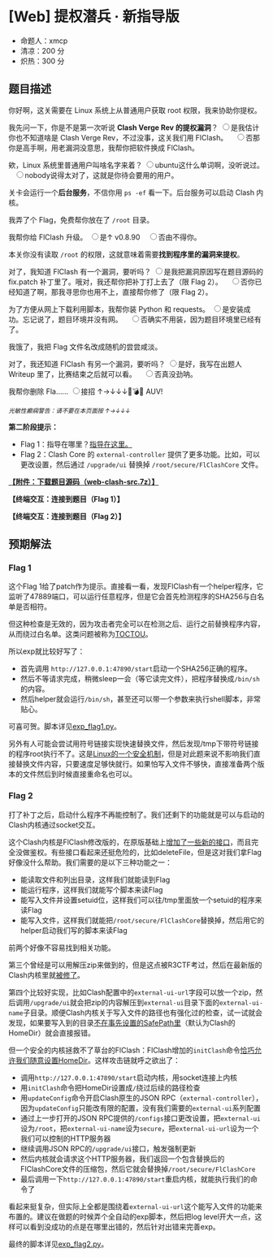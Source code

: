# [Web] 提权潜兵 · 新指导版

- 命题人：xmcp
- 清凉：200 分
- 炽热：300 分

## 题目描述

<div class="cow-container">
<p>你好啊，这关需要在 Linux 系统上从普通用户获取 root 权限，我来协助你提权。</p>
<p>我先问一下，你是不是第一次听说 <strong>Clash Verge Rev 的提权漏洞</strong>？
<span class="cow-asker">
<input type="radio" name="cow-asker-1" id="cow-asker-1-1" value="1"><label for="cow-asker-1-1">是</label><span>我估计你也不知道啥是 Clash Verge Rev，不过没事，这关我们用 FlClash。</span>
&ensp;
<input type="radio" name="cow-asker-1" id="cow-asker-1-2" value="2"><label for="cow-asker-1-2">否</label><span>那你是高手啊，用老漏洞没意思，我帮你把软件换成 FlClash。</span>
&ensp;
</span></p>
<p>欸，Linux 系统里普通用户叫啥名字来着？
<span class="cow-asker">
<input type="radio" name="cow-asker-2" id="cow-asker-2-1" value="1"><label for="cow-asker-2-1">ubuntu</label><span>这什么单词啊，没听说过。</span>
&ensp;
<input type="radio" name="cow-asker-2" id="cow-asker-2-2" value="2"><label for="cow-asker-2-2">nobody</label><span>说得太对了，这就是你待会要用的用户。</span>
&ensp;
</span></p>
<p>关卡会运行一个<strong>后台服务</strong>，不信你用 <code>ps -ef</code> 看一下。后台服务可以启动 Clash 内核。</p>
<p>我弄了个 Flag，免费帮你放在了 <code>/root</code> 目录。</p>
<p>我帮你给 FlClash 升级。
<span class="cow-asker">
<input type="radio" name="cow-asker-3" id="cow-asker-3-1" value="1"><label for="cow-asker-3-1">是</label><span>↑ v0.8.90</span>
&ensp;
<input type="radio" name="cow-asker-3" id="cow-asker-3-2" value="2"><label for="cow-asker-3-2">否</label><span>由不得你。</span>
&ensp;
</span></p>
<p>本关你没有读取 <code>/root</code> 的权限，这就意味着需要<strong>找到程序里的漏洞来提权</strong>。</p>
<p>对了，我知道 FlClash 有一个漏洞，要听吗？
<span class="cow-asker">
<input type="radio" name="cow-asker-4" id="cow-asker-4-1" value="1"><label for="cow-asker-4-1">是</label><span>我把漏洞原因写在题目源码的 fix.patch 补丁里了。哦对，我还帮你把补丁打上去了（限 Flag 2）。</span>
&ensp;
<input type="radio" name="cow-asker-4" id="cow-asker-4-2" value="2"><label for="cow-asker-4-2">否</label><span>你已经知道了啊，那我寻思你也用不上，直接帮你修了（限 Flag 2）。</span>
&ensp;
</span></p>
<p>为了方便从网上下载利用脚本，我帮你装 Python 和 requests。
<span class="cow-asker">
<input type="radio" name="cow-asker-5" id="cow-asker-5-1" value="1"><label for="cow-asker-5-1">是</label><span>安装成功。忘记说了，题目环境并没有网。</span>
&ensp;
<input type="radio" name="cow-asker-5" id="cow-asker-5-2" value="2"><label for="cow-asker-5-2">否</label><span>确实不用装，因为题目环境里已经有了。</span>
&ensp;
</span></p>
<p>我饿了，我把 Flag 文件名改成随机的尝尝咸淡。 </p>
<p>对了，我还知道 FlClash 有另一个漏洞，要听吗？
<span class="cow-asker">
<input type="radio" name="cow-asker-6" id="cow-asker-6-1" value="1"><label for="cow-asker-6-1">是</label><span>好，我写在出题人 Writeup 里了，比赛结束之后就可以看。</span>
&ensp;
<input type="radio" name="cow-asker-6" id="cow-asker-6-2" value="2"><label for="cow-asker-6-2">否</label><span>真没劲呐。</span>
&ensp;
</span></p>
<p>我帮你删除 Fla……
<span class="cow-asker">
<input type="radio" name="cow-asker-7" id="cow-asker-7-1" value="1"><label for="cow-asker-7-1">接招 ↑→↓↓↓</label><span>🚀💣💥 AUV!</span>
&ensp;
</span></p>
</div>
<p><small><em>光敏性癫痫警告：请不要在本页面按 ↑→↓↓↓</em></small></p>
<div class="well">
<p><strong>第二阶段提示：</strong></p>
<ul>
<li>Flag 1：指导在哪里？<a target="_blank" rel="noopener noreferrer" href="https://github.com/chen08209/FlClash/issues/1131#issuecomment-2848721177">指导在这里。</a></li>
<li>Flag 2：Clash Core 的 <code>external-controller</code> 提供了更多功能。比如，可以更改设置，然后通过 <code>/upgrade/ui</code> 替换掉 <code>/root/secure/FlClashCore</code> 文件。</li>
</ul>
</div>

**[【附件：下载题目源码（web-clash-src.7z）】](attachment/web-clash-src.7z)**

**【终端交互：连接到题目（Flag 1）】**

**【终端交互：连接到题目（Flag 2）】**

## 预期解法

### Flag 1

这个Flag 1给了patch作为提示。直接看一看，发现FlClash有一个helper程序，它监听了47889端口，可以运行任意程序，但是它会首先检测程序的SHA256与白名单是否相符。

但这种检查是无效的，因为攻击者完全可以在检测之后、运行之前替换程序内容，从而绕过白名单。这类问题被称为[TOCTOU](https://en.wikipedia.org/wiki/Time-of-check_to_time-of-use)。

所以exp就比较好写了：

- 首先调用 `http://127.0.0.1:47890/start`启动一个SHA256正确的程序。
- 然后不等请求完成，稍微sleep一会（等它读完文件），把程序替换成`/bin/sh`的内容。
- 然后helper就会运行`/bin/sh`，甚至还可以带一个参数来执行shell脚本，非常贴心。

可喜可贺。脚本详见[exp_flag1.py](sol/exp_flag1.py)。

另外有人可能会尝试用符号链接实现快速替换文件，然后发现/tmp下带符号链接的程序root执行不了。这是[Linux的一个安全机制](https://sysctl-explorer.net/fs/protected_symlinks/)，但是对此题来说不影响我们直接替换文件内容，只要速度足够快就行。如果怕写入文件不够快，直接准备两个版本的文件然后到时候直接重命名也可以。

### Flag 2

打了补丁之后，启动什么程序不再能控制了。我们还剩下的功能就是可以与启动的Clash内核通过socket交互。

这个Clash内核是FlClash修改版的，在原版基础上[增加了一些新的接口](https://github.com/chen08209/FlClash/blob/45b163184d87f5591602d2995f557ba972bb5097/core/action.go#L40-L189)，而且完全没做鉴权。有些接口看起来还挺危险的，比如deleteFile，但是这对我们拿Flag好像没什么帮助。我们需要的是以下三种功能之一：

- 能读取文件和列出目录，这样我们就能读到Flag
- 能运行程序，这样我们就能写个脚本来读Flag
- 能写入文件并设置setuid位，这样我们可以往/tmp里面放一个setuid的程序来读Flag
- 能写入文件，这样我们就能把`/root/secure/FlClashCore`替换掉，然后用它的helper启动我们写的脚本来读Flag

前两个好像不容易找到相关功能。

第三个曾经是可以用解压zip来做到的，但是这点被R3CTF考过，然后在最新版的Clash内核里就[被修了](https://github.com/chen08209/Clash.Meta/commit/63ad95e10f40ffc90ec93497aac562765af7a471)。

第四个比较好实现，比如Clash配置中的`external-ui-url`字段可以放一个zip，然后调用`/upgrade/ui`就会把zip的内容解压到`external-ui`目录下面的`external-ui-name`子目录。顺便Clash内核关于写入文件的路径也有强化过的检查，试一试就会发现，如果要写入到的目录[不在事先设置的SafePath里](https://github.com/chen08209/Clash.Meta/blob/96d1a49e5460f78b9b2b7b7b8bc493d9ff4c52ff/constant/path.go#L87-L100)（默认为Clash的HomeDir）就会直接报错。

但一个安全的内核拯救不了草台的FlClash：FlClash增加的`initClash`命令[恰巧允许我们随意设置HomeDir](https://github.com/chen08209/FlClash/blob/d3c3f040626e9b184f8ee7a86df344d036f88f7d/core/hub.go#L47)。这样攻击链就呼之欲出了：

- 调用`http://127.0.0.1:47890/start`启动内核，用socket连接上内核
- 用`initClash`命令把HomeDir设置成`/`绕过后续的路径检查
- 用`updateConfig`命令开启Clash原生的JSON RPC（`external-controller`），因为`updateConfig`只能改有限的配置，没有我们需要的`external-ui`系列配置
- 通过上一步打开的JSON RPC提供的`/configs`接口更改设置，把`external-ui`设为`/root`，把`external-ui-name`设为`secure`，把`external-ui-url`设为一个我们可以控制的HTTP服务器
- 继续调用JSON RPC的`/upgrade/ui`接口，触发强制更新
- 然后内核就会请求这个HTTP服务器，我们返回一个包含替换后的FlClashCore文件的压缩包，然后它就会替换掉`/root/secure/FlClashCore`
- 最后调用一下`http://127.0.0.1:47890/start`重启内核，就能执行我们的命令了

看起来挺复杂，但实际上全都是围绕着`external-ui-url`这个能写入文件的功能来布置的。建议在做题的时候弄个全自动的exp脚本，然后把log level开大一点，这样可以看到没成功的点是在哪里出错的，然后针对出错来完善exp。

最终的脚本详见[exp_flag2.py](sol/exp_flag2.py)。